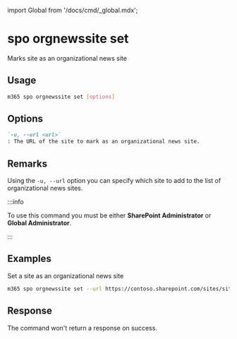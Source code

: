 <!-- DISCLAIMER: All secrets, passwords, and sensitive values in this document are examples only and not real credentials. -->
import Global from '/docs/cmd/_global.mdx';

# spo orgnewssite set

Marks site as an organizational news site

## Usage

```sh
m365 spo orgnewssite set [options]
```

## Options

```md definition-list
`-u, --url <url>`
: The URL of the site to mark as an organizational news site.
```

<Global />

## Remarks

Using the `-u, --url` option you can specify which site to add to the list of organizational news sites.

:::info

To use this command you must be either **SharePoint Administrator** or **Global Administrator**.

:::
    
## Examples

Set a site as an organizational news site

```sh
m365 spo orgnewssite set --url https://contoso.sharepoint.com/sites/site1
```

## Response

The command won't return a response on success.
